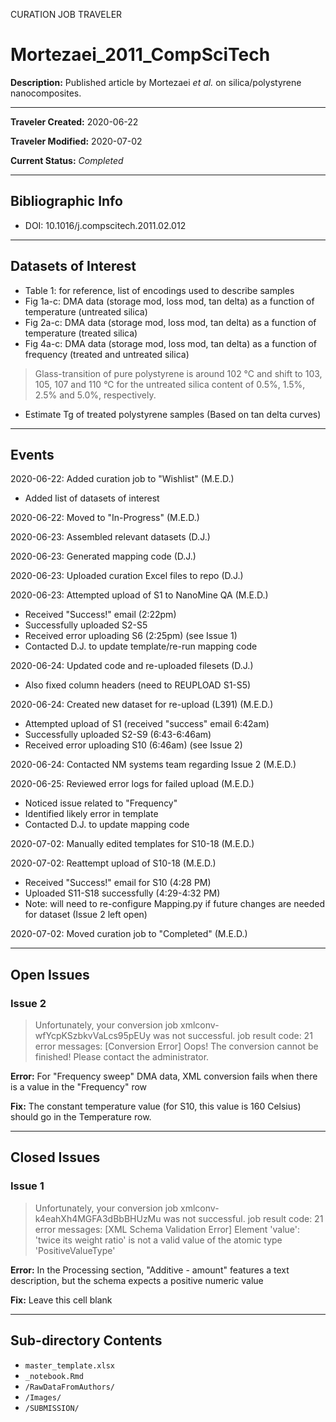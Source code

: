 CURATION JOB TRAVELER

# Mortezaei_2011_CompSciTech

**Description:** Published article by Mortezaei *et al.* on silica/polystyrene nanocomposites.

---

**Traveler Created:** 2020-06-22

**Traveler Modified:** 2020-07-02

**Current Status:** *Completed*

---

## Bibliographic Info

* DOI: 10.1016/j.compscitech.2011.02.012

---

## Datasets of Interest

* Table 1: for reference, list of encodings used to describe samples
* Fig 1a-c: DMA data (storage mod, loss mod, tan delta) as a function of temperature (untreated silica)
* Fig 2a-c: DMA data (storage mod, loss mod, tan delta) as a function of temperature (treated silica)
* Fig 4a-c: DMA data (storage mod, loss mod, tan delta) as a function of frequency (treated and untreated silica)
> Glass-transition of pure polystyrene is around 102 °C and shift to 103, 105, 107 and 110 °C for the untreated silica content of 0.5%, 1.5%, 2.5% and 5.0%, respectively.
* Estimate Tg of treated polystyrene samples (Based on tan delta curves)


---

## Events

2020-06-22: Added curation job to "Wishlist" (M.E.D.)
* Added list of datasets of interest

2020-06-22: Moved to "In-Progress" (M.E.D.)

2020-06-23: Assembled relevant datasets (D.J.)

2020-06-23: Generated mapping code (D.J.)

2020-06-23: Uploaded curation Excel files to repo (D.J.)

2020-06-23: Attempted upload of S1 to NanoMine QA (M.E.D.)
* Received "Success!" email (2:22pm)
* Successfully uploaded S2-S5
* Received error uploading S6 (2:25pm) (see Issue 1)
* Contacted D.J. to update template/re-run mapping code

2020-06-24: Updated code and re-uploaded filesets (D.J.)
* Also fixed column headers (need to REUPLOAD S1-S5)

2020-06-24: Created new dataset for re-upload (L391) (M.E.D.)
* Attempted upload of S1 (received "success" email 6:42am)
* Successfully uploaded S2-S9 (6:43-6:46am)
* Received error uploading S10 (6:46am) (see Issue 2)

2020-06-24: Contacted NM systems team regarding Issue 2 (M.E.D.)

2020-06-25: Reviewed error logs for failed upload (M.E.D.)
* Noticed issue related to "Frequency"
* Identified likely error in template
* Contacted D.J. to update mapping code

2020-07-02: Manually edited templates for S10-18 (M.E.D.)

2020-07-02: Reattempt upload of S10-18 (M.E.D.)
* Received "Success!" email for S10 (4:28 PM)
* Uploaded S11-S18 successfully (4:29-4:32 PM)
* Note: will need to re-configure Mapping.py if future changes are needed for dataset (Issue 2 left open)

2020-07-02: Moved curation job to "Completed" (M.E.D.)

---

## Open Issues

### Issue 2
> Unfortunately, your conversion job xmlconv-wfYcpKSzbkvVaLcs95pEUy was not successful.
> job result code: 21
> error messages: [Conversion Error] Oops! The conversion cannot be finished! Please contact the administrator.

**Error:** For "Frequency sweep" DMA data, XML conversion fails when there is a value in the "Frequency" row

**Fix:** The constant temperature value (for S10, this value is 160 Celsius) should go in the Temperature row.

---

## Closed Issues

### Issue 1
 > Unfortunately, your conversion job xmlconv-k4eahXh4MGFA3dBbBHUzMu was not successful.
> job result code: 21
> error messages: [XML Schema Validation Error] Element 'value': 'twice its weight ratio' is not a valid value of the atomic type 'PositiveValueType'

**Error:** In the Processing section, "Additive - amount" features a text description, but the schema expects a positive numeric value

**Fix:** Leave this cell blank

---

## Sub-directory Contents

* `master_template.xlsx`
* `_notebook.Rmd`
* `/RawDataFromAuthors/`
* `/Images/`
* `/SUBMISSION/`
